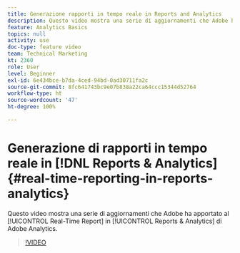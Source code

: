 ```yaml
---
title: Generazione rapporti in tempo reale in Reports and Analytics
description: Questo video mostra una serie di aggiornamenti che Adobe ha apportato al rapporto in tempo reale in Reports & Analytics di Adobe Analytics.
feature: Analytics Basics
topics: null
activity: use
doc-type: feature video
team: Technical Marketing
kt: 2360
role: User
level: Beginner
exl-id: 6e434bce-b7da-4ced-94bd-0ad30711fa2c
source-git-commit: 8fc641743bc9e07b838a22ca64ccc15344d52764
workflow-type: ht
source-wordcount: '47'
ht-degree: 100%

---
```


# Generazione di rapporti in tempo reale in [!DNL Reports & Analytics] {#real-time-reporting-in-reports-analytics}

Questo video mostra una serie di aggiornamenti che Adobe ha apportato al [!UICONTROL Real-Time Report] in [!UICONTROL Reports & Analytics] di Adobe Analytics.

>[!VIDEO](https://video.tv.adobe.com/v/25454/?quality=12&learn=on)

